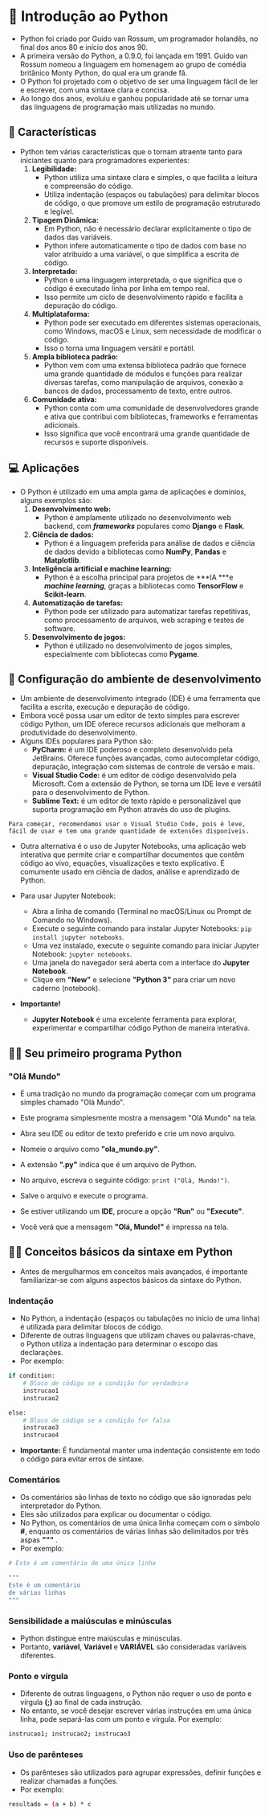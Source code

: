 # 🐍 Introdução ao Python

- Python foi criado por Guido van Rossum, um programador holandês, no final dos anos 80 e início dos anos 90. 
- A primeira versão do Python, a 0.9.0, foi lançada em 1991. Guido van Rossum nomeou a linguagem em homenagem ao grupo de comédia britânico Monty Python, do qual era um grande fã. 
- O Python foi projetado com o objetivo de ser uma linguagem fácil de ler e escrever, com uma sintaxe clara e concisa. 
- Ao longo dos anos, evoluiu e ganhou popularidade até se tornar uma das linguagens de programação mais utilizadas no mundo. 


## 🧐 Características

- Python tem várias características que o tornam atraente tanto para iniciantes quanto para programadores experientes: 
	1. **Legibilidade:**
		- Python utiliza uma sintaxe clara e simples, o que facilita a leitura e compreensão do código. 
		- Utiliza indentação (espaços ou tabulações) para delimitar blocos de código, o que promove um estilo de programação estruturado e legível.
	2. **Tipagem Dinâmica:**
		- Em Python, não é necessário declarar explicitamente o tipo de dados das variáveis. 
		- Python infere automaticamente o tipo de dados com base no valor atribuído a uma variável, o que simplifica a escrita de código.
	3. **Interpretado:**
		- Python é uma linguagem interpretada, o que significa que o código é executado linha por linha em tempo real. 
		- Isso permite um ciclo de desenvolvimento rápido e facilita a depuração do código. 
	4. **Multiplataforma:**
		- Python pode ser executado em diferentes sistemas operacionais, como Windows, macOS e Linux, sem necessidade de modificar o código. 
		- Isso o torna uma linguagem versátil e portátil.
	5. **Ampla biblioteca padrão:**
		- Python vem com uma extensa biblioteca padrão que fornece uma grande quantidade de módulos e funções para realizar diversas tarefas, como manipulação de arquivos, conexão a bancos de dados, processamento de texto, entre outros. 
	6. **Comunidade ativa:**
		- Python conta com uma comunidade de desenvolvedores grande e ativa que contribui com bibliotecas, frameworks e ferramentas adicionais. 
		- Isso significa que você encontrará uma grande quantidade de recursos e suporte disponíveis.
	
	
## 💻 Aplicações

- O Python é utilizado em uma ampla gama de aplicações e domínios, alguns exemplos são:  
	1. **Desenvolvimento web:**
		- Python é amplamente utilizado no desenvolvimento web backend, com ***frameworks*** populares como **Django** e **Flask**.
	2. **Ciência de dados:**
		- Python é a linguagem preferida para análise de dados e ciência de dados devido a bibliotecas como **NumPy**, **Pandas** e **Matplotlib**. 
	3. **Inteligência artificial e machine learning:**
		- Python é a escolha principal para projetos de ***IA ***e ***machine learning***, graças a bibliotecas como **TensorFlow** e **Scikit-learn**. 
	3. **Automatização de tarefas:**
		- Python pode ser utilizado para automatizar tarefas repetitivas, como processamento de arquivos, web scraping e testes de software.
	4. **Desenvolvimento de jogos:**
		- Python é utilizado no desenvolvimento de jogos simples, especialmente com bibliotecas como **Pygame**. 


## 🔧 Configuração do ambiente de desenvolvimento

- Um ambiente de desenvolvimento integrado (IDE) é uma ferramenta que facilita a escrita, execução e depuração de código. 
- Embora você possa usar um editor de texto simples para escrever código Python, um IDE oferece recursos adicionais que melhoram a produtividade do desenvolvimento. 
- Alguns IDEs populares para Python são: 
	- **PyCharm:** é um IDE poderoso e completo desenvolvido pela JetBrains. Oferece funções avançadas, como autocompletar código, depuração, integração com sistemas de controle de versão e mais. 
	- **Visual Studio Code:** é um editor de código desenvolvido pela Microsoft. Com a extensão de Python, se torna um IDE leve e versátil para o desenvolvimento de Python. 
	- **Sublime Text:** é um editor de texto rápido e personalizável que suporta programação em Python através do uso de plugins. 

``Para começar, recomendamos usar o Visual Studio Code, pois é leve, fácil de usar e tem uma grande quantidade de extensões disponíveis.``

- Outra alternativa é o uso de Jupyter Notebooks, uma aplicação web interativa que permite criar e compartilhar documentos que contêm código ao vivo, equações, visualizações e texto explicativo. É comumente usado em ciência de dados, análise e aprendizado de Python. 
- Para usar Jupyter Notebook: 
	- Abra a linha de comando (Terminal no macOS/Linux ou Prompt de Comando no Windows). 
	- Execute o seguinte comando para instalar Jupyter Notebooks: ``pip install jupyter notebooks``.
	- Uma vez instalado, execute o seguinte comando para iniciar Jupyter Notebook: ``jupyter notebooks``.
	- Uma janela do navegador será aberta com a interface do **Jupyter Notebook**.
	- Clique em **"New"** e selecione **"Python 3"** para criar um novo caderno (notebook).
	
- **Importante!**
	- **Jupyter Notebook** é uma excelente ferramenta para explorar, experimentar e compartilhar código Python de maneira interativa.


## 👨‍💻 Seu primeiro programa Python

### "Olá Mundo"

- É uma tradição no mundo da programação começar com um programa simples chamado "Olá Mundo". 
- Este programa simplesmente mostra a mensagem "Olá Mundo" na tela. 

- Abra seu IDE ou editor de texto preferido e crie um novo arquivo.
- Nomeie o arquivo como **"ola_mundo.py"**. 
- A extensão **".py"** indica que é um arquivo de Python. 
- No arquivo, escreva o seguinte código: ``print ("Olá, Mundo!")``.
- Salve o arquivo e execute o programa. 
- Se estiver utilizando um **IDE**, procure a opção **"Run"** ou **"Execute"**. 
- Você verá que a mensagem **"Olá, Mundo!"** é impressa na tela.


## 👨‍🏫 Conceitos básicos da sintaxe em Python

- Antes de mergulharmos em conceitos mais avançados, é importante familiarizar-se com alguns aspectos básicos da sintaxe do Python.

### Indentação

- No Python, a indentação (espaços ou tabulações no início de uma linha) é utilizada para delimitar blocos de código. 
- Diferente de outras linguagens que utilizam chaves ou palavras-chave, o Python utiliza a indentação para determinar o escopo das declarações. 
- Por exemplo: 

````sh
if condition:
    # Bloco de código se a condição for verdadeira
    instrucao1
    instrucao2

else:
    # Bloco de código se a condição for falsa
    instrucao3
    instrucao4
````

- **Importante:** É fundamental manter uma indentação consistente em todo o código para evitar erros de sintaxe.
 

### Comentários

- Os comentários são linhas de texto no código que são ignoradas pelo interpretador do Python. 
- Eles são utilizados para explicar ou documentar o código. 
- No Python, os comentários de uma única linha começam com o símbolo **#**, enquanto os comentários de várias linhas são delimitados por três aspas **"""** . 
- Por exemplo:

````sh
# Este é um comentário de uma única linha

"""
Este é um comentário
de várias linhas
"""
````
 

### Sensibilidade a maiúsculas e minúsculas

- Python distingue entre maiúsculas e minúsculas. 
- Portanto, **variável**, **Variável** e **VARIÁVEL** são consideradas variáveis diferentes.

 

### Ponto e vírgula

- Diferente de outras linguagens, o Python não requer o uso de ponto e vírgula **(;)** ao final de cada instrução. 
- No entanto, se você desejar escrever várias instruções em uma única linha, pode separá-las com um ponto e vírgula. Por exemplo:

````sh
instrucao1; instrucao2; instrucao3
````
 

### Uso de parênteses

- Os parênteses são utilizados para agrupar expressões, definir funções e realizar chamadas a funções. 
- Por exemplo:

````sh
resultado = (a + b) * c
````
